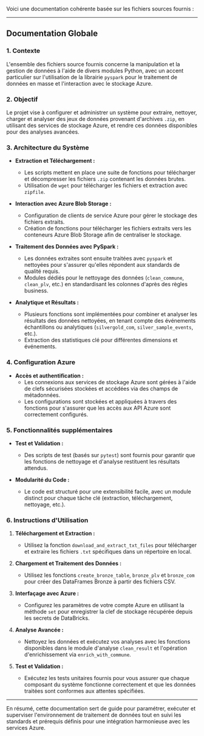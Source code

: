 Voici une documentation cohérente basée sur les fichiers sources fournis :

---

## Documentation Globale

### 1. Contexte

L'ensemble des fichiers source fournis concerne la manipulation et la gestion de données à l'aide de divers modules Python, avec un accent particulier sur l'utilisation de la librairie `pyspark` pour le traitement de données en masse et l'interaction avec le stockage Azure.

### 2. Objectif

Le projet vise à configurer et administrer un système pour extraire, nettoyer, charger et analyser des jeux de données provenant d'archives `.zip`, en utilisant des services de stockage Azure, et rendre ces données disponibles pour des analyses avancées.

### 3. Architecture du Système

- **Extraction et Téléchargement :**
  - Les scripts mettent en place une suite de fonctions pour télécharger et décompresser les fichiers `.zip` contenant les données brutes.
  - Utilisation de `wget` pour télécharger les fichiers et extraction avec `zipfile`.

- **Interaction avec Azure Blob Storage :**
  - Configuration de clients de service Azure pour gérer le stockage des fichiers extraits.
  - Création de fonctions pour télécharger les fichiers extraits vers les conteneurs Azure Blob Storage afin de centraliser le stockage.

- **Traitement des Données avec PySpark :**
  - Les données extraites sont ensuite traitées avec `pyspark` et nettoyées pour s'assurer qu'elles répondent aux standards de qualité requis.
  - Modules dédiés pour le nettoyage des données (`clean_commune`, `clean_plv`, etc.) en standardisant les colonnes d'après des règles business.

- **Analytique et Résultats :**
  - Plusieurs fonctions sont implémentées pour combiner et analyser les résultats des données nettoyées, en tenant compte des événements échantillons ou analytiques (`silvergold_com`, `silver_sample_events`, etc.).
  - Extraction des statistiques clé pour différentes dimensions et événements.

### 4. Configuration Azure

- **Accès et authentification :**
  - Les connexions aux services de stockage Azure sont gérées à l'aide de clefs sécurisées stockées et accédées via des champs de métadonnées.
  - Les configurations sont stockées et appliquées à travers des fonctions pour s'assurer que les accès aux API Azure sont correctement configurés.

### 5. Fonctionnalités supplémentaires

- **Test et Validation :**
  - Des scripts de test (basés sur `pytest`) sont fournis pour garantir que les fonctions de nettoyage et d'analyse restituent les résultats attendus.

- **Modularité du Code :**
  - Le code est structuré pour une extensibilité facile, avec un module distinct pour chaque tâche clé (extraction, téléchargement, nettoyage, etc.).

### 6. Instructions d'Utilisation

1. **Téléchargement et Extraction :**
   - Utilisez la fonction `download_and_extract_txt_files` pour télécharger et extraire les fichiers `.txt` spécifiques dans un répertoire en local.

2. **Chargement et Traitement des Données :**
   - Utilisez les fonctions `create_bronze_table`, `bronze_plv` et `bronze_com` pour créer des DataFrames Bronze à partir des fichiers CSV.

3. **Interfaçage avec Azure :**
   - Configurez les paramètres de votre compte Azure en utilisant la méthode `set` pour enregistrer la clef de stockage récupérée depuis les secrets de DataBricks.

4. **Analyse Avancée :**
   - Nettoyez les données et exécutez vos analyses avec les fonctions disponibles dans le module d'analyse `clean_result` et l'opération d'enrichissement via `enrich_with_commune`.

5. **Test et Validation :**
   - Exécutez les tests unitaires fournis pour vous assurer que chaque composant du système fonctionne correctement et que les données traitées sont conformes aux attentes spécifiées.

---

En résumé, cette documentation sert de guide pour paramétrer, exécuter et superviser l'environnement de traitement de données tout en suivi les standards et prérequis définis pour une intégration harmonieuse avec les services Azure.